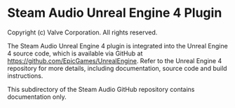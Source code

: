 Steam Audio Unreal Engine 4 Plugin
========================================================================================================================

Copyright (c) Valve Corporation. All rights reserved.


The Steam Audio Unreal Engine 4 plugin is integrated into the Unreal Engine 4 source code, which is available via
GitHub at <https://github.com/EpicGames/UnrealEngine>. Refer to the Unreal Engine 4 repository for more details,
including documentation, source code and build instructions.

This subdirectory of the Steam Audio GitHub repository contains documentation only.